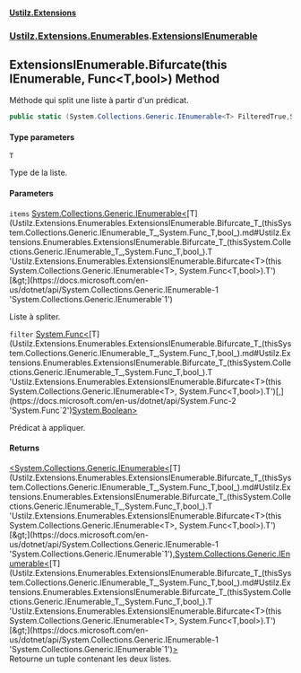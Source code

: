 #### [Ustilz.Extensions](index.md 'index')
### [Ustilz.Extensions.Enumerables](Ustilz.Extensions.Enumerables.md 'Ustilz.Extensions.Enumerables').[ExtensionsIEnumerable](Ustilz.Extensions.Enumerables.ExtensionsIEnumerable.md 'Ustilz.Extensions.Enumerables.ExtensionsIEnumerable')

## ExtensionsIEnumerable.Bifurcate<T>(this IEnumerable<T>, Func<T,bool>) Method

Méthode qui split une liste à partir d'un prédicat.

```csharp
public static (System.Collections.Generic.IEnumerable<T> FilteredTrue,System.Collections.Generic.IEnumerable<T> FilteredFalse) Bifurcate<T>(this System.Collections.Generic.IEnumerable<T> items, System.Func<T,bool> filter);
```
#### Type parameters

<a name='Ustilz.Extensions.Enumerables.ExtensionsIEnumerable.Bifurcate_T_(thisSystem.Collections.Generic.IEnumerable_T_,System.Func_T,bool_).T'></a>

`T`

Type de la liste.
#### Parameters

<a name='Ustilz.Extensions.Enumerables.ExtensionsIEnumerable.Bifurcate_T_(thisSystem.Collections.Generic.IEnumerable_T_,System.Func_T,bool_).items'></a>

`items` [System.Collections.Generic.IEnumerable&lt;](https://docs.microsoft.com/en-us/dotnet/api/System.Collections.Generic.IEnumerable-1 'System.Collections.Generic.IEnumerable`1')[T](Ustilz.Extensions.Enumerables.ExtensionsIEnumerable.Bifurcate_T_(thisSystem.Collections.Generic.IEnumerable_T_,System.Func_T,bool_).md#Ustilz.Extensions.Enumerables.ExtensionsIEnumerable.Bifurcate_T_(thisSystem.Collections.Generic.IEnumerable_T_,System.Func_T,bool_).T 'Ustilz.Extensions.Enumerables.ExtensionsIEnumerable.Bifurcate<T>(this System.Collections.Generic.IEnumerable<T>, System.Func<T,bool>).T')[&gt;](https://docs.microsoft.com/en-us/dotnet/api/System.Collections.Generic.IEnumerable-1 'System.Collections.Generic.IEnumerable`1')

Liste à spliter.

<a name='Ustilz.Extensions.Enumerables.ExtensionsIEnumerable.Bifurcate_T_(thisSystem.Collections.Generic.IEnumerable_T_,System.Func_T,bool_).filter'></a>

`filter` [System.Func&lt;](https://docs.microsoft.com/en-us/dotnet/api/System.Func-2 'System.Func`2')[T](Ustilz.Extensions.Enumerables.ExtensionsIEnumerable.Bifurcate_T_(thisSystem.Collections.Generic.IEnumerable_T_,System.Func_T,bool_).md#Ustilz.Extensions.Enumerables.ExtensionsIEnumerable.Bifurcate_T_(thisSystem.Collections.Generic.IEnumerable_T_,System.Func_T,bool_).T 'Ustilz.Extensions.Enumerables.ExtensionsIEnumerable.Bifurcate<T>(this System.Collections.Generic.IEnumerable<T>, System.Func<T,bool>).T')[,](https://docs.microsoft.com/en-us/dotnet/api/System.Func-2 'System.Func`2')[System.Boolean](https://docs.microsoft.com/en-us/dotnet/api/System.Boolean 'System.Boolean')[&gt;](https://docs.microsoft.com/en-us/dotnet/api/System.Func-2 'System.Func`2')

Prédicat à appliquer.

#### Returns
[&lt;](https://docs.microsoft.com/en-us/dotnet/api/System.ValueTuple 'System.ValueTuple')[System.Collections.Generic.IEnumerable&lt;](https://docs.microsoft.com/en-us/dotnet/api/System.Collections.Generic.IEnumerable-1 'System.Collections.Generic.IEnumerable`1')[T](Ustilz.Extensions.Enumerables.ExtensionsIEnumerable.Bifurcate_T_(thisSystem.Collections.Generic.IEnumerable_T_,System.Func_T,bool_).md#Ustilz.Extensions.Enumerables.ExtensionsIEnumerable.Bifurcate_T_(thisSystem.Collections.Generic.IEnumerable_T_,System.Func_T,bool_).T 'Ustilz.Extensions.Enumerables.ExtensionsIEnumerable.Bifurcate<T>(this System.Collections.Generic.IEnumerable<T>, System.Func<T,bool>).T')[&gt;](https://docs.microsoft.com/en-us/dotnet/api/System.Collections.Generic.IEnumerable-1 'System.Collections.Generic.IEnumerable`1')[,](https://docs.microsoft.com/en-us/dotnet/api/System.ValueTuple 'System.ValueTuple')[System.Collections.Generic.IEnumerable&lt;](https://docs.microsoft.com/en-us/dotnet/api/System.Collections.Generic.IEnumerable-1 'System.Collections.Generic.IEnumerable`1')[T](Ustilz.Extensions.Enumerables.ExtensionsIEnumerable.Bifurcate_T_(thisSystem.Collections.Generic.IEnumerable_T_,System.Func_T,bool_).md#Ustilz.Extensions.Enumerables.ExtensionsIEnumerable.Bifurcate_T_(thisSystem.Collections.Generic.IEnumerable_T_,System.Func_T,bool_).T 'Ustilz.Extensions.Enumerables.ExtensionsIEnumerable.Bifurcate<T>(this System.Collections.Generic.IEnumerable<T>, System.Func<T,bool>).T')[&gt;](https://docs.microsoft.com/en-us/dotnet/api/System.Collections.Generic.IEnumerable-1 'System.Collections.Generic.IEnumerable`1')[&gt;](https://docs.microsoft.com/en-us/dotnet/api/System.ValueTuple 'System.ValueTuple')  
Retourne un tuple contenant les deux listes.